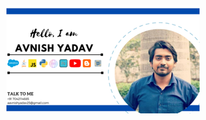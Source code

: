 # [![Avnish Yadav header](https://raw.githubusercontent.com/avnishyadav25/avnishyadav25/main/images/avnish-header.png)](https://avnishyadav.com)

<!--
**avnishyadav25/avnishyadav25** is a ✨ _special_ ✨ repository because its `README.md` (this file) appears on your GitHub profile.

Here are some ideas to get you started:

- 🔭 I’m currently working on ...
- 🌱 I’m currently learning ...
- 👯 I’m looking to collaborate on ...
- 🤔 I’m looking for help with ...
- 💬 Ask me about ...
- 📫 How to reach me: ...
- 😄 Pronouns: ...
- ⚡ Fun fact: ...
-->
